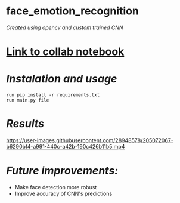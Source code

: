 # face_emotion_recognition

_Created using opencv and custom trained CNN_

# [Link to collab notebook](https://colab.research.google.com/drive/1AZKl-EfDYv0P82845beMPJf5g4q1FW7K?usp=sharing)


# **_Instalation and usage_**

```
run pip install -r requirements.txt
run main.py file
```

# **_Results_**


https://user-images.githubusercontent.com/28948578/205072067-b6290bf4-a991-440c-a42b-190c426b11b5.mp4


# **_Future improvements:_**
- Make face detection more robust
- Improve accuracy of CNN's predictions
